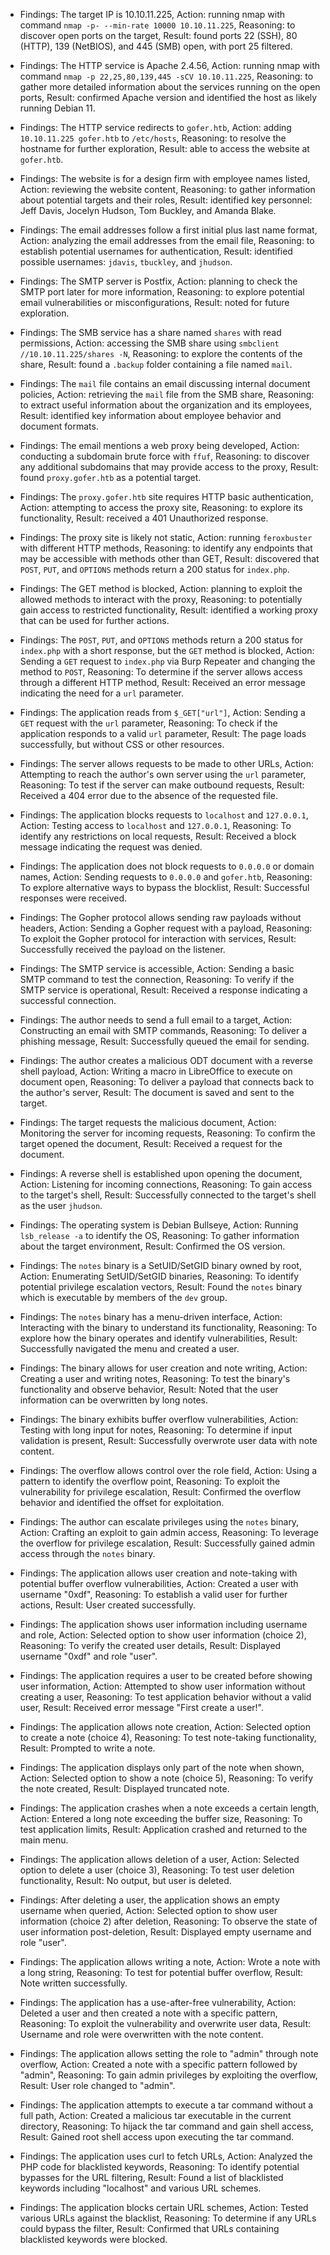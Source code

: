 * Findings: The target IP is 10.10.11.225, Action: running nmap with command `nmap -p- --min-rate 10000 10.10.11.225`, Reasoning: to discover open ports on the target, Result: found ports 22 (SSH), 80 (HTTP), 139 (NetBIOS), and 445 (SMB) open, with port 25 filtered.

* Findings: The HTTP service is Apache 2.4.56, Action: running nmap with command `nmap -p 22,25,80,139,445 -sCV 10.10.11.225`, Reasoning: to gather more detailed information about the services running on the open ports, Result: confirmed Apache version and identified the host as likely running Debian 11.

* Findings: The HTTP service redirects to `gofer.htb`, Action: adding `10.10.11.225 gofer.htb` to `/etc/hosts`, Reasoning: to resolve the hostname for further exploration, Result: able to access the website at `gofer.htb`.

* Findings: The website is for a design firm with employee names listed, Action: reviewing the website content, Reasoning: to gather information about potential targets and their roles, Result: identified key personnel: Jeff Davis, Jocelyn Hudson, Tom Buckley, and Amanda Blake.

* Findings: The email addresses follow a first initial plus last name format, Action: analyzing the email addresses from the email file, Reasoning: to establish potential usernames for authentication, Result: identified possible usernames: `jdavis`, `tbuckley`, and `jhudson`.

* Findings: The SMTP server is Postfix, Action: planning to check the SMTP port later for more information, Reasoning: to explore potential email vulnerabilities or misconfigurations, Result: noted for future exploration.

* Findings: The SMB service has a share named `shares` with read permissions, Action: accessing the SMB share using `smbclient //10.10.11.225/shares -N`, Reasoning: to explore the contents of the share, Result: found a `.backup` folder containing a file named `mail`.

* Findings: The `mail` file contains an email discussing internal document policies, Action: retrieving the `mail` file from the SMB share, Reasoning: to extract useful information about the organization and its employees, Result: identified key information about employee behavior and document formats.

* Findings: The email mentions a web proxy being developed, Action: conducting a subdomain brute force with `ffuf`, Reasoning: to discover any additional subdomains that may provide access to the proxy, Result: found `proxy.gofer.htb` as a potential target.

* Findings: The `proxy.gofer.htb` site requires HTTP basic authentication, Action: attempting to access the proxy site, Reasoning: to explore its functionality, Result: received a 401 Unauthorized response.

* Findings: The proxy site is likely not static, Action: running `feroxbuster` with different HTTP methods, Reasoning: to identify any endpoints that may be accessible with methods other than GET, Result: discovered that `POST`, `PUT`, and `OPTIONS` methods return a 200 status for `index.php`.

* Findings: The GET method is blocked, Action: planning to exploit the allowed methods to interact with the proxy, Reasoning: to potentially gain access to restricted functionality, Result: identified a working proxy that can be used for further actions.
* Findings: The `POST`, `PUT`, and `OPTIONS` methods return a 200 status for `index.php` with a short response, but the `GET` method is blocked, Action: Sending a `GET` request to `index.php` via Burp Repeater and changing the method to `POST`, Reasoning: To determine if the server allows access through a different HTTP method, Result: Received an error message indicating the need for a `url` parameter.

* Findings: The application reads from `$_GET["url"]`, Action: Sending a `GET` request with the `url` parameter, Reasoning: To check if the application responds to a valid `url` parameter, Result: The page loads successfully, but without CSS or other resources.

* Findings: The server allows requests to be made to other URLs, Action: Attempting to reach the author's own server using the `url` parameter, Reasoning: To test if the server can make outbound requests, Result: Received a 404 error due to the absence of the requested file.

* Findings: The application blocks requests to `localhost` and `127.0.0.1`, Action: Testing access to `localhost` and `127.0.0.1`, Reasoning: To identify any restrictions on local requests, Result: Received a block message indicating the request was denied.

* Findings: The application does not block requests to `0.0.0.0` or domain names, Action: Sending requests to `0.0.0.0` and `gofer.htb`, Reasoning: To explore alternative ways to bypass the blocklist, Result: Successful responses were received.

* Findings: The Gopher protocol allows sending raw payloads without headers, Action: Sending a Gopher request with a payload, Reasoning: To exploit the Gopher protocol for interaction with services, Result: Successfully received the payload on the listener.

* Findings: The SMTP service is accessible, Action: Sending a basic SMTP command to test the connection, Reasoning: To verify if the SMTP service is operational, Result: Received a response indicating a successful connection.

* Findings: The author needs to send a full email to a target, Action: Constructing an email with SMTP commands, Reasoning: To deliver a phishing message, Result: Successfully queued the email for sending.

* Findings: The author creates a malicious ODT document with a reverse shell payload, Action: Writing a macro in LibreOffice to execute on document open, Reasoning: To deliver a payload that connects back to the author's server, Result: The document is saved and sent to the target.

* Findings: The target requests the malicious document, Action: Monitoring the server for incoming requests, Reasoning: To confirm the target opened the document, Result: Received a request for the document.

* Findings: A reverse shell is established upon opening the document, Action: Listening for incoming connections, Reasoning: To gain access to the target's shell, Result: Successfully connected to the target's shell as the user `jhudson`.

* Findings: The operating system is Debian Bullseye, Action: Running `lsb_release -a` to identify the OS, Reasoning: To gather information about the target environment, Result: Confirmed the OS version.

* Findings: The `notes` binary is a SetUID/SetGID binary owned by root, Action: Enumerating SetUID/SetGID binaries, Reasoning: To identify potential privilege escalation vectors, Result: Found the `notes` binary which is executable by members of the `dev` group.

* Findings: The `notes` binary has a menu-driven interface, Action: Interacting with the binary to understand its functionality, Reasoning: To explore how the binary operates and identify vulnerabilities, Result: Successfully navigated the menu and created a user.

* Findings: The binary allows for user creation and note writing, Action: Creating a user and writing notes, Reasoning: To test the binary's functionality and observe behavior, Result: Noted that the user information can be overwritten by long notes.

* Findings: The binary exhibits buffer overflow vulnerabilities, Action: Testing with long input for notes, Reasoning: To determine if input validation is present, Result: Successfully overwrote user data with note content.

* Findings: The overflow allows control over the role field, Action: Using a pattern to identify the overflow point, Reasoning: To exploit the vulnerability for privilege escalation, Result: Confirmed the overflow behavior and identified the offset for exploitation.

* Findings: The author can escalate privileges using the `notes` binary, Action: Crafting an exploit to gain admin access, Reasoning: To leverage the overflow for privilege escalation, Result: Successfully gained admin access through the `notes` binary.
* Findings: The application allows user creation and note-taking with potential buffer overflow vulnerabilities, Action: Created a user with username "0xdf", Reasoning: To establish a valid user for further actions, Result: User created successfully.
* Findings: The application shows user information including username and role, Action: Selected option to show user information (choice 2), Reasoning: To verify the created user details, Result: Displayed username "0xdf" and role "user".
* Findings: The application requires a user to be created before showing user information, Action: Attempted to show user information without creating a user, Reasoning: To test application behavior without a valid user, Result: Received error message "First create a user!".
* Findings: The application allows note creation, Action: Selected option to create a note (choice 4), Reasoning: To test note-taking functionality, Result: Prompted to write a note.
* Findings: The application displays only part of the note when shown, Action: Selected option to show a note (choice 5), Reasoning: To verify the note created, Result: Displayed truncated note.
* Findings: The application crashes when a note exceeds a certain length, Action: Entered a long note exceeding the buffer size, Reasoning: To test application limits, Result: Application crashed and returned to the main menu.
* Findings: The application allows deletion of a user, Action: Selected option to delete a user (choice 3), Reasoning: To test user deletion functionality, Result: No output, but user is deleted.
* Findings: After deleting a user, the application shows an empty username when queried, Action: Selected option to show user information (choice 2) after deletion, Reasoning: To observe the state of user information post-deletion, Result: Displayed empty username and role "user".
* Findings: The application allows writing a note, Action: Wrote a note with a long string, Reasoning: To test for potential buffer overflow, Result: Note written successfully.
* Findings: The application has a use-after-free vulnerability, Action: Deleted a user and then created a note with a specific pattern, Reasoning: To exploit the vulnerability and overwrite user data, Result: Username and role were overwritten with the note content.
* Findings: The application allows setting the role to "admin" through note overflow, Action: Created a note with a specific pattern followed by "admin", Reasoning: To gain admin privileges by exploiting the overflow, Result: User role changed to "admin".
* Findings: The application attempts to execute a tar command without a full path, Action: Created a malicious tar executable in the current directory, Reasoning: To hijack the tar command and gain shell access, Result: Gained root shell access upon executing the tar command.
* Findings: The application uses curl to fetch URLs, Action: Analyzed the PHP code for blacklisted keywords, Reasoning: To identify potential bypasses for the URL filtering, Result: Found a list of blacklisted keywords including "localhost" and various URL schemes.
* Findings: The application blocks certain URL schemes, Action: Tested various URLs against the blacklist, Reasoning: To determine if any URLs could bypass the filter, Result: Confirmed that URLs containing blacklisted keywords were blocked.
